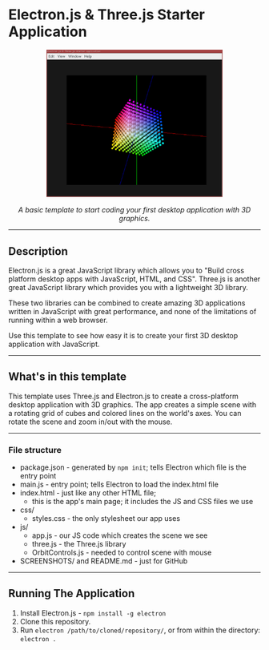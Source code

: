 # Electron.js & Three.js Starter Application

<p align="center">
<img src="SCREENSHOTS/e3_app.png" width="70%" height="70%">
<div align="center"><i>A basic template to start coding your first desktop application with 3D graphics.</i></div>
</p>

-------------------

## Description

Electron.js is a great JavaScript library which allows you to "Build cross platform desktop apps with JavaScript, HTML, and CSS". Three.js is another great JavaScript library which provides you with a lightweight 3D library.

These two libraries can be combined to create amazing 3D applications written in JavaScript with great performance, and none of the limitations of running within a web browser.

Use this template to see how easy it is to create your first 3D desktop application with JavaScript.

--------------------

## What's in this template

This template uses Three.js and Electron.js to create a cross-platform desktop application with 3D graphics. The app creates a simple scene with a rotating grid of cubes and colored lines on the world's axes. You can rotate the scene and zoom in/out with the mouse.

--------------------

### File structure

- package.json - generated by `npm init`; tells Electron which file is the entry point
- main.js - entry point; tells Electron to load the index.html file
- index.html - just like any other HTML file;
  - this is the app's main page; it includes the JS and CSS files we use
- css/
  - styles.css - the only stylesheet our app uses
- js/
  - app.js - our JS code which creates the scene we see
  - three.js - the Three.js library
  - OrbitControls.js - needed to control scene with mouse
- SCREENSHOTS/ and README.md - just for GitHub

-------------------

## Running The Application

1. Install Electron.js - `npm install -g electron`
2. Clone this repository.
3. Run `electron /path/to/cloned/repository/`, or from within the directory: `electron .`


